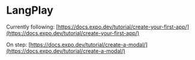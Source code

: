 # LangPlay

Currently following: [https://docs.expo.dev/tutorial/create-your-first-app/](https://docs.expo.dev/tutorial/create-your-first-app/)

On step: [https://docs.expo.dev/tutorial/create-a-modal/](https://docs.expo.dev/tutorial/create-a-modal/)